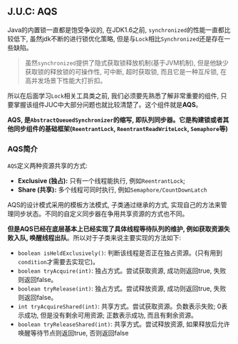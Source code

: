 ## J.U.C: AQS

Java的内置锁一直都是饱受争议的, 在JDK1.6之前, `synchronized`的性能一直都比较低下, 虽然jdk不断的进行锁优化策略, 但是与`Lock`相比`Synchronized`还是存在一些缺陷。
> 虽然`synchronized`提供了隐式获取锁释放机制(基于JVM机制), 但是他缺少获取锁的释放锁的可操作性, 可中断, 超时获取锁, 而且它是一种互斥锁, 在高并发场景下性能大打折扣。

所以在后面学习`Lock`相关工具类之前, 我们必须要先熟悉了解非常重要的组件, 只要掌握该组件JUC中大部分问题也就比较清楚了。这个组件就是**AQS**。

**AQS, 是`AbstractQueuedSynchronizer`的缩写, 即队列同步器。它是构建锁或者其他同步组件的基础框架(`ReentrantLock`, `ReentrantReadWriteLock`, `Semaphore`等)**

### AQS简介

`AQS`定义两种资源共享的方式: 
- **Exclusive (独占):** 只有一个线程能执行, 例如`ReentrantLock`;
- **Share (共享):** 多个线程可同时执行, 例如`Semaphore/CountDownLatch`

AQS的设计模式采用的模板方法模式, 子类通过继承的方式, 实现自己的方法来管理同步状态。不同的自定义同步器在争用共享资源的方式也不同。

**但是AQS已经在底层基本上已经实现了具体线程等待队列的维护, 例如获取资源失败入队, 唤醒线程出队**。所以对于子类来说主要实现的方法如下:

- `boolean isHeldExclusively()`: 判断该线程是否正在独占资源。(只有用到`condition`才需要去实现它)。
- `boolean tryAcquire(int)`: 独占方式。尝试获取资源, 成功则返回true, 失败则返回false。
- `boolean tryRelease(int)`: 独占方式。尝试释放资源, 成功则返回true, 失败则返回false。
- `int tryAcquireShared(int)`: 共享方式。尝试获取资源。负数表示失败; 0表示成功, 但是没有剩余可用资源; 正数表示成功, 而且有剩余资源。
- `boolean tryReleaseShared(int)`: 共享方式。尝试释放资源, 如果释放后允许唤醒等待节点则返回true, 否则返回false